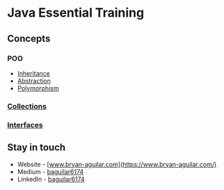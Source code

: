 # Java Essential Training

## Concepts

### POO

- [Inheritance](./src/inheritance)
- [Abstraction](./src/abstraction)
- [Polymorphism](./src/polymorphism)

### [Collections](./src/collections)
### [Interfaces](./src/interfaces)

## Stay in touch

- Website - [www.bryan-aguilar.com](https://www.bryan-aguilar.com/)
- Medium - [baguilar6174](https://baguilar6174.medium.com/)
- LinkedIn - [baguilar6174](https://www.linkedin.com/in/baguilar6174)
